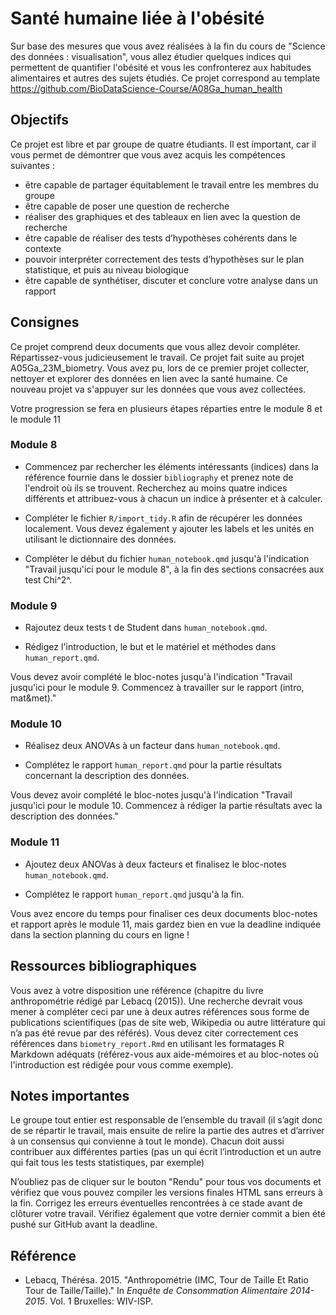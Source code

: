 # Santé humaine liée à l'obésité

Sur base des mesures que vous avez réalisées à la fin du cours de "Science des données : visualisation", vous allez étudier quelques indices qui permettent de quantifier l'obésité et vous les confronterez aux habitudes alimentaires et autres des sujets étudiés. Ce projet correspond au template <https://github.com/BioDataScience-Course/A08Ga_human_health>

## Objectifs

Ce projet est libre et par groupe de quatre étudiants. Il est important, car il vous permet de démontrer que vous avez acquis les compétences suivantes :

-   être capable de partager équitablement le travail entre les membres du groupe
-   être capable de poser une question de recherche
-   réaliser des graphiques et des tableaux en lien avec la question de recherche
-   être capable de réaliser des tests d’hypothèses cohérents dans le contexte
-   pouvoir interpréter correctement des tests d’hypothèses sur le plan statistique, et puis au niveau biologique
-   être capable de synthétiser, discuter et conclure votre analyse dans un rapport

## Consignes

Ce projet comprend deux documents que vous allez devoir compléter. Répartissez-vous judicieusement le travail. Ce projet fait suite au projet A05Ga_23M_biometry. Vous avez pu, lors de ce premier projet collecter, nettoyer et explorer des données en lien avec la santé humaine. Ce nouveau projet va s'appuyer sur les données que vous avez collectées.

Votre progression se fera en plusieurs étapes réparties entre le module 8 et le module 11

### Module 8

-   Commencez par rechercher les éléments intéressants (indices) dans la référence fournie dans le dossier `bibliography` et prenez note de l'endroit où ils se trouvent. Recherchez au moins quatre indices différents et attribuez-vous à chacun un indice à présenter et à calculer.

-   Compléter le fichier `R/import_tidy.R` afin de récupérer les données localement. Vous devez également y ajouter les labels et les unités en utilisant le dictionnaire des données.

-   Compléter le début du fichier `human_notebook.qmd` jusqu'à l'indication "Travail jusqu'ici pour le module 8", à la fin des sections consacrées aux test Chi^2^.

### Module 9

-   Rajoutez deux tests t de Student dans `human_notebook.qmd`.

-   Rédigez l'introduction, le but et le matériel et méthodes dans `human_report.qmd`.

Vous devez avoir complété le bloc-notes jusqu'à l'indication "Travail jusqu'ici pour le module 9. Commencez à travailler sur le rapport (intro, mat&met)."

### Module 10

-   Réalisez deux ANOVAs à un facteur dans `human_notebook.qmd`.

-   Complétez le rapport `human_report.qmd` pour la partie résultats concernant la description des données.

Vous devez avoir complété le bloc-notes jusqu'à l'indication "Travail jusqu'ici pour le module 10. Commencez à rédiger la partie résultats avec la description des données."

### Module 11

-   Ajoutez deux ANOVas à deux facteurs et finalisez le bloc-notes `human_notebook.qmd`.

-   Complétez le rapport `human_report.qmd` jusqu'à la fin.

Vous avez encore du temps pour finaliser ces deux documents bloc-notes et rapport après le module 11, mais gardez bien en vue la deadline indiquée dans la section planning du cours en ligne !

## Ressources bibliographiques

Vous avez à votre disposition une référence (chapitre du livre anthropométrie rédigé par Lebacq (2015)). Une recherche devrait vous mener à compléter ceci par une à deux autres références sous forme de publications scientifiques (pas de site web, Wikipedia ou autre littérature qui n’a pas été revue par des référés). Vous devez citer correctement ces références dans `biometry_report.Rmd` en utilisant les formatages R Markdown adéquats (référez-vous aux aide-mémoires et au bloc-notes où l'introduction est rédigée pour vous comme exemple).

## Notes importantes

Le groupe tout entier est responsable de l’ensemble du travail (il s’agit donc de se répartir le travail, mais ensuite de relire la partie des autres et d’arriver à un consensus qui convienne à tout le monde). Chacun doit aussi contribuer aux différentes parties (pas un qui écrit l’introduction et un autre qui fait tous les tests statistiques, par exemple)

N’oubliez pas de cliquer sur le bouton "Rendu" pour tous vos documents et vérifiez que vous pouvez compiler les versions finales HTML sans erreurs à la fin. Corrigez les erreurs éventuelles rencontrées à ce stade avant de clôturer votre travail. Vérifiez également que votre dernier commit a bien été pushé sur GitHub avant la deadline.

## Référence

*  Lebacq, Thérésa. 2015. "Anthropométrie (IMC, Tour de Taille Et Ratio Tour de Taille/Taille)." In *Enquête de Consommation Alimentaire 2014-2015*. Vol. 1 Bruxelles: WIV-ISP.

